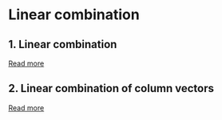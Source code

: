 # Linear combination

## 1. Linear combination

[Read more](./0001-linear-combination.md)

## 2. Linear combination of column vectors

[Read more](./0002-linear-combination-of-column-vectors.md)